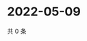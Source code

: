 # 2022-05-09

共 0 条

<!-- BEGIN WEIBO -->
<!-- 最后更新时间 Mon May 09 2022 18:18:08 GMT+0800 (China Standard Time) -->

<!-- END WEIBO -->
